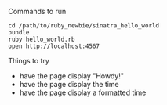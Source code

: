 Commands to run

    cd /path/to/ruby_newbie/sinatra_hello_world
    bundle
    ruby hello_world.rb
    open http://localhost:4567

Things to try
* have the page display "Howdy!"
* have the page display the time
* have the page display a formatted time
